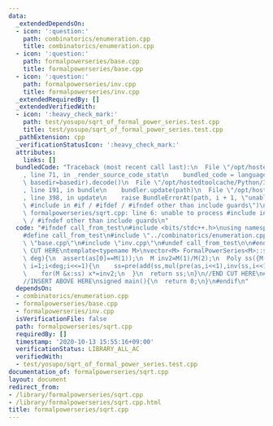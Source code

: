 ```yaml
---
data:
  _extendedDependsOn:
  - icon: ':question:'
    path: combinatorics/enumeration.cpp
    title: combinatorics/enumeration.cpp
  - icon: ':question:'
    path: formalpowerseries/base.cpp
    title: formalpowerseries/base.cpp
  - icon: ':question:'
    path: formalpowerseries/inv.cpp
    title: formalpowerseries/inv.cpp
  _extendedRequiredBy: []
  _extendedVerifiedWith:
  - icon: ':heavy_check_mark:'
    path: test/yosupo/sqrt_of_formal_power_series.test.cpp
    title: test/yosupo/sqrt_of_formal_power_series.test.cpp
  _pathExtension: cpp
  _verificationStatusIcon: ':heavy_check_mark:'
  attributes:
    links: []
  bundledCode: "Traceback (most recent call last):\n  File \"/opt/hostedtoolcache/Python/3.9.0/x64/lib/python3.9/site-packages/onlinejudge_verify/documentation/build.py\"\
    , line 71, in _render_source_code_stat\n    bundled_code = language.bundle(stat.path,\
    \ basedir=basedir).decode()\n  File \"/opt/hostedtoolcache/Python/3.9.0/x64/lib/python3.9/site-packages/onlinejudge_verify/languages/cplusplus.py\"\
    , line 191, in bundle\n    bundler.update(path)\n  File \"/opt/hostedtoolcache/Python/3.9.0/x64/lib/python3.9/site-packages/onlinejudge_verify/languages/cplusplus_bundle.py\"\
    , line 398, in update\n    raise BundleErrorAt(path, i + 1, \"unable to process\
    \ #include in #if / #ifdef / #ifndef other than include guards\")\nonlinejudge_verify.languages.cplusplus_bundle.BundleErrorAt:\
    \ formalpowerseries/sqrt.cpp: line 6: unable to process #include in #if / #ifdef\
    \ / #ifndef other than include guards\n"
  code: "#ifndef call_from_test\n#include <bits/stdc++.h>\nusing namespace std;\n\n\
    #define call_from_test\n#include \"../combinatorics/enumeration.cpp\"\n#include\
    \ \"base.cpp\"\n#include \"inv.cpp\"\n#undef call_from_test\n\n#endif\n//BEGIN\
    \ CUT HERE\ntemplate<typename M>\nvector<M> FormalPowerSeries<M>::sqrt(Poly as,int\
    \ deg){\n  assert(as[0]==M(1));\n  M inv2=M(1)/M(2);\n  Poly ss({M(1)});\n  for(int\
    \ i=1;i<deg;i<<=1){\n    ss=pre(add(ss,mul(pre(as,i<<1),inv(ss,i<<1))),i<<1);\n\
    \    for(M &x:ss) x*=inv2;\n  }\n  return ss;\n}\n//END CUT HERE\n#ifndef call_from_test\n\
    //INSERT ABOVE HERE\nsigned main(){\n  return 0;\n}\n#endif\n"
  dependsOn:
  - combinatorics/enumeration.cpp
  - formalpowerseries/base.cpp
  - formalpowerseries/inv.cpp
  isVerificationFile: false
  path: formalpowerseries/sqrt.cpp
  requiredBy: []
  timestamp: '2020-10-13 15:55:16+09:00'
  verificationStatus: LIBRARY_ALL_AC
  verifiedWith:
  - test/yosupo/sqrt_of_formal_power_series.test.cpp
documentation_of: formalpowerseries/sqrt.cpp
layout: document
redirect_from:
- /library/formalpowerseries/sqrt.cpp
- /library/formalpowerseries/sqrt.cpp.html
title: formalpowerseries/sqrt.cpp
---
```

